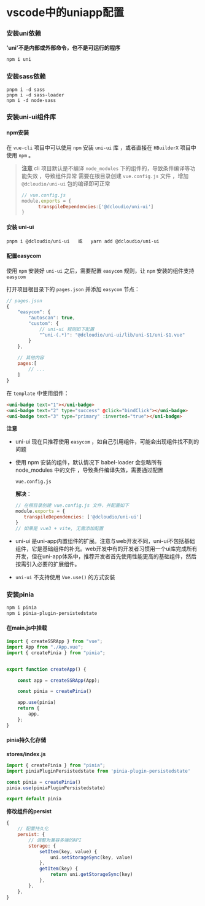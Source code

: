 

# vscode中的uniapp配置



### 安装uni依赖



**'uni'不是内部或外部命令，也不是可运行的程序**

```sh
npm i uni
```



### 安装sass依赖



```
pnpm i -d sass
pnpm i -d sass-loader
npm i -d node-sass
```



### 安装uni-ui组件库



#### npm安装



在 `vue-cli` 项目中可以使用 `npm` 安装 `uni-ui` 库 ，或者直接在 `HBuilderX` 项目中使用 `npm` 。

> **注意** cli 项目默认是不编译 `node_modules` 下的组件的，导致条件编译等功能失效 ，导致组件异常 需要在根目录创建 `vue.config.js` 文件 ，增加 `@dcloudio/uni-ui` 包的编译即可正常
>
> ```javascript
> // vue.config.js
> module.exports = {
> 		transpileDependencies:['@dcloudio/uni-ui']
> }
> ```



#### 安装 uni-ui



```text
pnpm i @dcloudio/uni-ui   或   yarn add @dcloudio/uni-ui
```



#### 配置easycom

使用 `npm` 安装好 `uni-ui` 之后，需要配置 `easycom` 规则，让 `npm` 安装的组件支持 `easycom`

打开项目根目录下的 `pages.json` 并添加 `easycom` 节点：



```javascript
// pages.json
{
	"easycom": {
		"autoscan": true,
		"custom": {
			// uni-ui 规则如下配置
			"^uni-(.*)": "@dcloudio/uni-ui/lib/uni-$1/uni-$1.vue"
		}
	},
	
	// 其他内容
	pages:[
		// ...
	]
}
```



在 `template` 中使用组件：

```html
<uni-badge text="1"></uni-badge>
<uni-badge text="2" type="success" @click="bindClick"></uni-badge>
<uni-badge text="3" type="primary" :inverted="true"></uni-badge>
```



**注意**

- uni-ui 现在只推荐使用 `easycom` ，如自己引用组件，可能会出现组件找不到的问题

- 使用 npm 安装的组件，默认情况下 babel-loader 会忽略所有 node_modules 中的文件 ，导致条件编译失效，需要通过配置

   

  ```
  vue.config.js
  ```

   

  **解决**：

  ```javascript
  // 在根目录创建 vue.config.js 文件，并配置如下
  module.exports = {
     transpileDependencies: ['@dcloudio/uni-ui']
  }
  // 如果是 vue3 + vite, 无需添加配置
  ```

  

- uni-ui 是uni-app内置组件的扩展。注意与web开发不同，uni-ui不包括基础组件，它是基础组件的补充。web开发中有的开发者习惯用一个ui库完成所有开发，但在uni-app体系中，推荐开发者首先使用性能更高的基础组件，然后按需引入必要的扩展组件。

- `uni-ui` 不支持使用 `Vue.use()` 的方式安装



### 安装pinia



```sh
npm i pinia
npm i pinia-plugin-persistedstate
```



#### 在main.js中挂载

```js
import { createSSRApp } from "vue";
import App from "./App.vue";
import { createPinia } from "pinia";


export function createApp() {

	const app = createSSRApp(App);

	const pinia = createPinia()

	app.use(pinia)
	return {
		app,
	};
}
```



#### pinia持久化存储



**stores/index.js**

```js
import { createPinia } from "pinia";
import piniaPluginPersistedstate from 'pinia-plugin-persistedstate'

const pinia = createPinia()
pinia.use(piniaPluginPersistedstate)

export default pinia
```



**修改组件的persist**

```js
{
    // 配置持久化
    persist: {
        // 调整为兼容多端的API
        storage: {
            setItem(key, value) {
                uni.setStorageSync(key, value) 
            },
            getItem(key) {
                return uni.getStorageSync(key) 
            },
        },
    },
}
```

